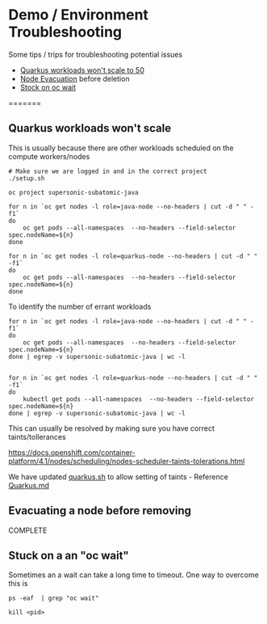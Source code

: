 # Demo / Environment Troubleshooting
Some tips / trips for troubleshooting potential issues

* [Quarkus workloads won't scale to 50](#quarkus-workloads-wont-scale)
* [Node Evacuation](#evacuating-a-node-before-removing) before deletion
* [Stock on oc wait](#stuck-on-a-an-oc-wait)

=======

## Quarkus workloads won't scale
This is usually because there are other workloads scheduled on the compute workers/nodes

```
# Make sure we are logged in and in the correct project
./setup.sh

oc project supersonic-subatomic-java

for n in `oc get nodes -l role=java-node --no-headers | cut -d " " -f1`
do
    oc get pods --all-namespaces  --no-headers --field-selector spec.nodeName=${n} 
done

for n in `oc get nodes -l role=quarkus-node --no-headers | cut -d " " -f1`
do
    oc get pods --all-namespaces  --no-headers --field-selector spec.nodeName=${n} 
done
```

To identify the number of errant workloads
```
for n in `oc get nodes -l role=java-node --no-headers | cut -d " " -f1`
do
    oc get pods --all-namespaces  --no-headers --field-selector spec.nodeName=${n} 
done | egrep -v supersonic-subatomic-java | wc -l


for n in `oc get nodes -l role=quarkus-node --no-headers | cut -d " " -f1`
do
    kubectl get pods --all-namespaces  --no-headers --field-selector spec.nodeName=${n} 
done | egrep -v supersonic-subatomic-java | wc -l
```

This can usually be resolved by making sure you have correct taints/tollerances

https://docs.openshift.com/container-platform/4.1/nodes/scheduling/nodes-scheduler-taints-tolerations.html

We have updated [quarkus.sh](../quarkus.sh) to allow setting of taints - Reference [Quarkus.md](./Quarkus.md)

## Evacuating a node before removing

COMPLETE

## Stuck on a an "oc wait"

Sometimes an a wait can take a long time to timeout. One way to overcome this is
```
ps -eaf  | grep "oc wait"

kill <pid>
```

